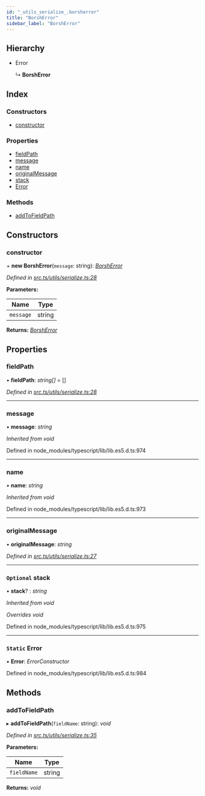 ```yaml
---
id: "_utils_serialize_.borsherror"
title: "BorshError"
sidebar_label: "BorshError"
---
```


## Hierarchy

* Error

  ↳ **BorshError**

## Index

### Constructors

* [constructor](_utils_serialize_.borsherror.md#constructor)

### Properties

* [fieldPath](_utils_serialize_.borsherror.md#fieldpath)
* [message](_utils_serialize_.borsherror.md#message)
* [name](_utils_serialize_.borsherror.md#name)
* [originalMessage](_utils_serialize_.borsherror.md#originalmessage)
* [stack](_utils_serialize_.borsherror.md#optional-stack)
* [Error](_utils_serialize_.borsherror.md#static-error)

### Methods

* [addToFieldPath](_utils_serialize_.borsherror.md#addtofieldpath)

## Constructors

###  constructor

\+ **new BorshError**(`message`: string): *[BorshError](_utils_serialize_.borsherror.md)*

*Defined in [src.ts/utils/serialize.ts:28](https://github.com/nearprotocol/nearlib/blob/d578981/src.ts/utils/serialize.ts#L28)*

**Parameters:**

Name | Type |
------ | ------ |
`message` | string |

**Returns:** *[BorshError](_utils_serialize_.borsherror.md)*

## Properties

###  fieldPath

• **fieldPath**: *string[]* =  []

*Defined in [src.ts/utils/serialize.ts:28](https://github.com/nearprotocol/nearlib/blob/d578981/src.ts/utils/serialize.ts#L28)*

___

###  message

• **message**: *string*

*Inherited from void*

Defined in node_modules/typescript/lib/lib.es5.d.ts:974

___

###  name

• **name**: *string*

*Inherited from void*

Defined in node_modules/typescript/lib/lib.es5.d.ts:973

___

###  originalMessage

• **originalMessage**: *string*

*Defined in [src.ts/utils/serialize.ts:27](https://github.com/nearprotocol/nearlib/blob/d578981/src.ts/utils/serialize.ts#L27)*

___

### `Optional` stack

• **stack**? : *string*

*Inherited from void*

*Overrides void*

Defined in node_modules/typescript/lib/lib.es5.d.ts:975

___

### `Static` Error

▪ **Error**: *ErrorConstructor*

Defined in node_modules/typescript/lib/lib.es5.d.ts:984

## Methods

###  addToFieldPath

▸ **addToFieldPath**(`fieldName`: string): *void*

*Defined in [src.ts/utils/serialize.ts:35](https://github.com/nearprotocol/nearlib/blob/d578981/src.ts/utils/serialize.ts#L35)*

**Parameters:**

Name | Type |
------ | ------ |
`fieldName` | string |

**Returns:** *void*
